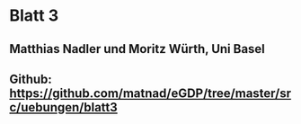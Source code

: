 # Blatt 3
## Matthias Nadler und Moritz Würth, Uni Basel
## Github: https://github.com/matnad/eGDP/tree/master/src/uebungen/blatt3

